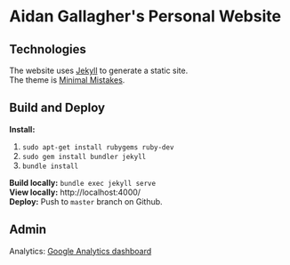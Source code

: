 # Aidan Gallagher's Personal Website

## Technologies

The website uses [Jekyll](https://jekyllrb.com) to generate a static site.  
The theme is [Minimal Mistakes](https://github.com/mmistakes/minimal-mistakes).  

## Build and Deploy

**Install:**  
1. `sudo apt-get install rubygems ruby-dev`
2. `sudo gem install bundler jekyll`  
3. `bundle install`  

**Build locally:** `bundle exec jekyll serve`  
**View locally:** http://localhost:4000/  
**Deploy:** Push to `master` branch on Github.

## Admin

Analytics: [Google Analytics dashboard](https://analytics.google.com/)
